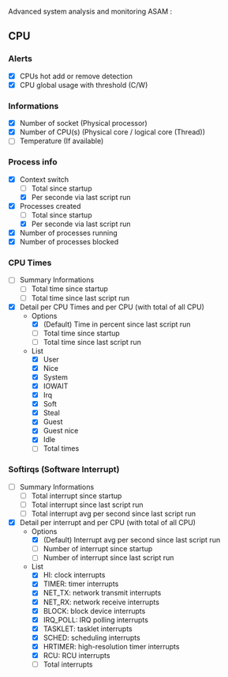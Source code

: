 Advanced system analysis and monitoring ASAM :

CPU
-----------

### Alerts
- [x] CPUs hot add or remove detection
- [x] CPU global usage with threshold (C/W)

### Informations
- [x] Number of socket (Physical processor)
- [x] Number of CPU(s) (Physical core / logical core (Thread))
- [ ] Temperature (If available)

### Process info
- [x] Context switch
    - [ ] Total since startup
    - [x] Per seconde via last script run
- [x] Processes created
    - [ ] Total since startup
    - [x] Per seconde via last script run
- [x] Number of processes running
- [x] Number of processes blocked

### CPU Times
- [ ] Summary Informations
    - [ ] Total time since startup
    - [ ] Total time since last script run
- [x] Detail per CPU Times and per CPU (with total of all CPU)
    - Options
        - [x] (Default) Time in percent since last script run
        - [ ] Total time since startup
        - [ ] Total time since last script run
    - List
        - [x] User
        - [x] Nice
        - [x] System
        - [x] IOWAIT
        - [x] Irq
        - [x] Soft
        - [x] Steal
        - [x] Guest
        - [x] Guest nice
        - [x] Idle
        - [ ] Total times

### Softirqs (Software Interrupt)
- [ ] Summary Informations
    - [ ] Total interrupt since startup
    - [ ] Total interrupt since last script run
    - [ ] Total interrupt avg per second since last script run
- [x] Detail per interrupt and per CPU (with total of all CPU)
    - Options
        - [x] (Default) Interrupt avg per second since last script run
        - [ ] Number of interrupt since startup
        - [ ] Number of interrupt since last script run
    - List
        - [x] HI: clock interrupts
        - [x] TIMER: timer interrupts
        - [x] NET_TX: network transmit interrupts
        - [x] NET_RX: network receive interrupts
        - [x] BLOCK: block device interrupts
        - [x] IRQ_POLL: IRQ polling interrupts
        - [x] TASKLET: tasklet interrupts
        - [x] SCHED: scheduling interrupts
        - [x] HRTIMER: high-resolution timer interrupts
        - [x] RCU: RCU interrupts
        - [ ] Total interrupts